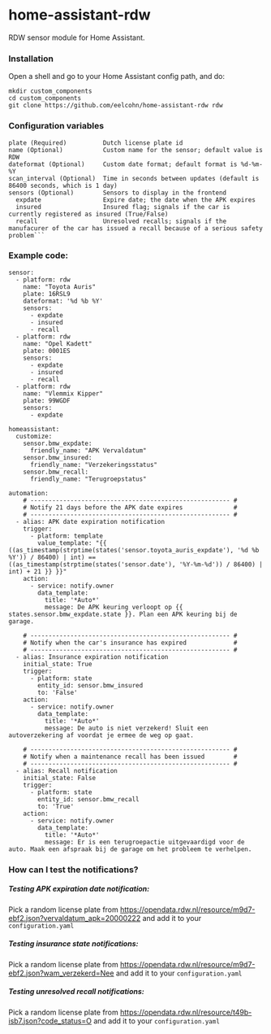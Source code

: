 # home-assistant-rdw
RDW sensor module for Home Assistant.

### Installation
Open a shell and go to your Home Assistant config path, and do:
```
mkdir custom_components
cd custom_components
git clone https://github.com/eelcohn/home-assistant-rdw rdw
```

### Configuration variables
```
plate (Required)          Dutch license plate id
name (Optional)           Custom name for the sensor; default value is RDW
dateformat (Optional)     Custom date format; default format is %d-%m-%Y
scan_interval (Optional)  Time in seconds between updates (default is 86400 seconds, which is 1 day)
sensors (Optional)        Sensors to display in the frontend
  expdate                 Expire date; the date when the APK expires
  insured                 Insured flag; signals if the car is currently registered as insured (True/False)
  recall                  Unresolved recalls; signals if the manufacurer of the car has issued a recall because of a serious safety problem```
```

### Example code:
```
sensor:
  - platform: rdw
    name: "Toyota Auris"
    plate: 16RSL9
    dateformat: '%d %b %Y'
    sensors:
      - expdate
      - insured
      - recall
  - platform: rdw
    name: "Opel Kadett"
    plate: 0001ES
    sensors:
      - expdate
      - insured
      - recall
  - platform: rdw
    name: "Vlemmix Kipper"
    plate: 99WGDF
    sensors:
      - expdate

homeassistant:
  customize:
    sensor.bmw_expdate:
      friendly_name: "APK Vervaldatum"
    sensor.bmw_insured:
      friendly_name: "Verzekeringsstatus"
    sensor.bmw_recall:
      friendly_name: "Terugroepstatus"

automation:
    # ------------------------------------------------------- #
    # Notify 21 days before the APK date expires              #
    # ------------------------------------------------------- #
  - alias: APK date expiration notification
    trigger:
      - platform: template
        value_template: "{{ ((as_timestamp(strptime(states('sensor.toyota_auris_expdate'), '%d %b %Y')) / 86400) | int) == ((as_timestamp(strptime(states('sensor.date'), '%Y-%m-%d')) / 86400) | int) + 21 }} }}"
    action:
      - service: notify.owner
        data_template:
          title: '*Auto*'
          message: De APK keuring verloopt op {{ states.sensor.bmw_expdate.state }}. Plan een APK keuring bij de garage.

    # ------------------------------------------------------- #
    # Notify when the car's insurance has expired             #
    # ------------------------------------------------------- #
  - alias: Insurance expiration notification
    initial_state: True
    trigger:
      - platform: state
        entity_id: sensor.bmw_insured
        to: 'False'
    action:
      - service: notify.owner
        data_template:
          title: '*Auto*'
          message: De auto is niet verzekerd! Sluit een autoverzekering af voordat je ermee de weg op gaat.

    # ------------------------------------------------------- #
    # Notify when a maintenance recall has been issued        #
    # ------------------------------------------------------- #
  - alias: Recall notification
    initial_state: False
    trigger:
      - platform: state
        entity_id: sensor.bmw_recall
        to: 'True'
    action:
      - service: notify.owner
        data_template:
          title: '*Auto*'
          message: Er is een terugroepactie uitgevaardigd voor de auto. Maak een afspraak bij de garage om het probleem te verhelpen.

```
### How can I test the notifications?
##### Testing APK expiration date notification:
Pick a random license plate from https://opendata.rdw.nl/resource/m9d7-ebf2.json?vervaldatum_apk=20000222 and add it to your `configuration.yaml`
##### Testing insurance state notifications:
Pick a random license plate from https://opendata.rdw.nl/resource/m9d7-ebf2.json?wam_verzekerd=Nee and add it to your `configuration.yaml`
##### Testing unresolved recall notifications:
Pick a random license plate from https://opendata.rdw.nl/resource/t49b-isb7.json?code_status=O and add it to your `configuration.yaml`

